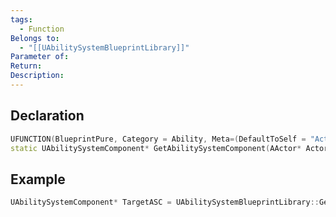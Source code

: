 ```yaml
---
tags:
  - Function
Belongs to:
  - "[[UAbilitySystemBlueprintLibrary]]"
Parameter of: 
Return: 
Description:
---
```


## Declaration

```cpp
UFUNCTION(BlueprintPure, Category = Ability, Meta=(DefaultToSelf = "Actor"))
static UAbilitySystemComponent* GetAbilitySystemComponent(AActor* Actor);
```

## Example

```cpp
UAbilitySystemComponent* TargetASC = UAbilitySystemBlueprintLibrary::GetAbilitySystemComponent(TargetActor);
```
